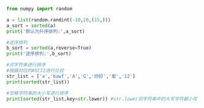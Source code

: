 
<BlogInfo id="992" title="5.sorted函数" author="白日梦想猿" pv=0 read_times=0 pre_cost_time="0分17秒" category="高阶函数" tag_list="['高阶函数']" create_time="2020.05.25 14:13:09" update_time="2020.09.09 21:20:40" />

```python
from numpy import random

a = list(random.randint(-10,20,(15,)))
a_sort = sorted(a)
print('默认为升序排列:',a_sort)

#逆序排列
b_sort = sorted(a,reverse=True)
print('逆序排列:',b_sort)

#对字符串进行排序
#根据对应的ASCII进行比较
str_list = ['a','bawf','A','G','你好','爱','12']
print(sorted(str_list))

#忽略字符串的大小写进行排序
print(sorted(str_list,key=str.lower)) #str.lower将字符串中的大写字符都小写

```

